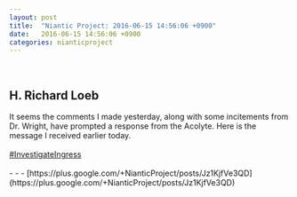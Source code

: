 ```yaml
---
layout: post
title:  "Niantic Project: 2016-06-15 14:56:06 +0900"
date:   2016-06-15 14:56:06 +0900
categories: nianticproject
---
```

<div class="shared"><br /><h2>H. Richard Loeb</h2>It seems the comments I made yesterday, along with some incitements from Dr. Wright, have prompted a response from the Acolyte. Here is the message I received earlier today.<br /><br /><a rel="nofollow" class="ot-hashtag" href="https://plus.google.com/s/%23InvestigateIngress">#InvestigateIngress</a><br /><br /></div>
- - -
[https://plus.google.com/+NianticProject/posts/Jz1KjfVe3QD](https://plus.google.com/+NianticProject/posts/Jz1KjfVe3QD)
